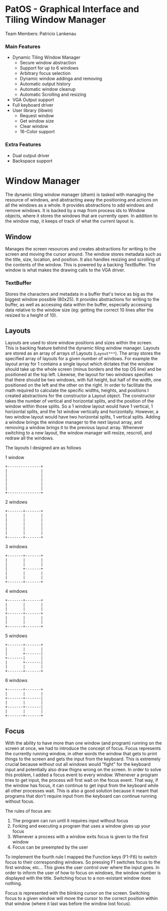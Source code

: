PatOS - Graphical Interface and Tiling Window Manager
=============================================

Team Members: Patricio Lankenau

### Main Features
* Dynamic Tiling Window Manager
  * Secure window abstraction
  * Support for up to 6 windows 
  * Arbitrary focus selection
  * Dynamic window addinga and removing
  * Automatic output history
  * Automatic window cleanup
  * Automatic Scrolling and resizing
* VGA Output support
* Full keyboard driver
* User library (libwin)
  * Request window
  * Get window size
  * Clear window
  * 16-Color support

### Extra Features
* Dual output driver
* Backspace support

# Window Manager

The dynamic tiling window manager (dtwm) is tasked with managing the resource
of windows, and abstracting away the positioning and actions on all the windows
as a whole.  It provides abstractions to add windows and remove windows. It is
backed by a map from process ids to Window objects, where it stores the windows
that are currently open. In addition to the window map, it keeps of track of
what the current layout is.

## Window

Manages the screen resources and creates abstractions for writing to the screen
and moving the cursor around. The window stores metadata such as the title,
size, location, and position. It also handles resizing and scrolling of the
contents of the window. This is powered by a backing TextBuffer. The window is what
makes the drawing calls to the VGA driver.

### TextBuffer

Stores the characters and metadata in a buffer that's twice as big as the
biggest window possible (80x25). It provides abstractions for writing to the
buffer, as well as accessing data within the buffer, especially  accessing data
relative to the window size (eg: getting the correct 10 lines after the
resized to a height of 10).

## Layouts

Layouts are used to store window positions and sizes within the screen. This is
backing feature behind the dynamic tiling window manager. Layouts are stored as
an array of arrays of Layouts (`Layout***`). The array stores the specified
array of layouts for a given number of windows. For example the layout array
for 1 contains a single layout which dictates that the window should take up
the whole screen (minus borders and the top OS line) and be positioned at the
top left. Likewise, the layout for two windows specifies that there should be
two windows, with full height, but half of the width, one positioned on the
left and the other on the right. In order to facilitate the math required to
calculate the specific widths, heights, and positions I created abstractions
for the constructor a Layout object.  The constructor takes the number of
vertical and horizontal splits, and the position of the window within those
splits.  So a 1 window layout would have 1 vertical, 1 horizontal splits, and
the 1st window vertically and horizontally.  However, a two window layout would
have two horizontal splits, 1 vertical splits.  Adding a window brings the
window manager to the next layout array, and removing a window brings it to the
previous layout array. Whenever switching to a new layout, the window manager will
resize, rescroll, and redraw all the windows.

The layouts I designed are as follows

1 window

    +---------------+
    |               |
    |               |
    |               |
    |               |
    |               |
    +---------------+

2 windows

    +-------+-------+
    |       |       |
    |       |       |
    |       |       |
    |       |       |
    |       |       |
    +-------+-------+

3 windows

    +-------+-------+
    |       |       |
    |       |       |
    |       +-------+
    |       |       |
    |       |       |
    +-------+-------+

4 windows

    +-------+-------+
    |       |       |
    |       |       |
    +-------+-------+
    |       |       |
    |       |       |
    +-------+-------+

5 windows

    +-------+-------+
    |       |       |
    |       +-------|
    +-------|       |
    |       +-------|
    |       |       |
    +-------+-------+

6 windows

    +-------+-------+
    |       |       |
    +-------+-------|
    |       |       |
    +-------+-------|
    |       |       |
    +-------+-------+

## Focus

With the ability to have more than one window (and program) running on the
screen at once, we had to introduce the concept of focus. Focus represents the
currently running window, in other words the window that gets to print things
to the screen and gets the input from the keyboard. This is extremely crucial
because without out all windows would "fight" for the keyboard input and
potentially also draw thigns wrong on the screen. In order to solve this
problem, I added a focus event to every window. Whenever a program tries to get
input, the process will first wait on the focus event. That way, if the window
has focus, it can continue to get input from the keyboard while all other
processes wait. This is also a good solution because it meant that programs
that don't require input from the keyboard can continue running without focus.

The rules of focus are:
1. The program can run until it requires input without focus
2. Forking and executing a program that uses a window gives up your focus
3. Whenever a process with a window exits focus is given to the first window
4. Focus can be preempted by the user

To implement the fourth rule I mapped the Function keys (F1-F6) to switch focus
to their corresponding windows.  So pressing F1 switches focus to the first
window, etc... This gives the user control over where the input goes.  In order
to inform the user of how to focus on windows, the window number is displayed
with the title.  Switching focus to a non-existant window does nothing.

Focus is represented with the blinking cursor on the screen. Switching focus to
a given window will move the cursor to the correct position within that window
(where it last was before the window lost focus).

